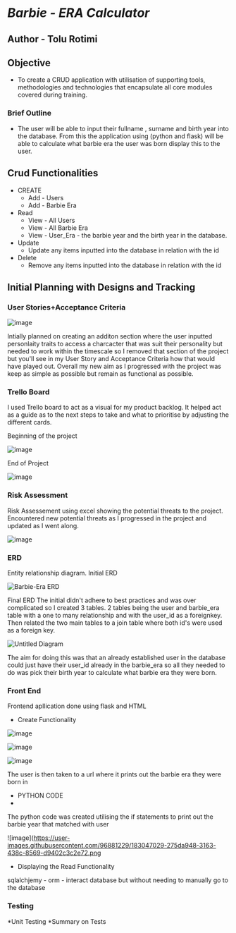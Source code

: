 # **_Barbie - ERA Calculator_**
## Author - Tolu Rotimi
## Objective
* To create a CRUD application with utilisation of supporting tools,
methodologies and technologies that encapsulate all core modules
covered during training.

### Brief Outline
* The user will be able to input their fullname , surname and birth year into the database. 
From this the application using (python and flask) will be able to calculate what barbie era the user was born
display this to the user.

## Crud Functionalities
* CREATE
  * Add - Users
  * Add - Barbie Era
* Read
  * View - All Users
  * View - All Barbie Era
  * View - User_Era - the barbie year and the birth year in the database.  
* Update
  * Update any items inputted into the database in relation with the id 
* Delete
  * Remove any items inputted into the database in relation with the id 

## Initial Planning with Designs and Tracking

###  **User Stories+Acceptance Criteria**
![image](https://user-images.githubusercontent.com/96881229/183012070-66efecc0-3ee1-4132-b8fb-40865a9755e0.png)

Intially planned on creating an additon section where the user inputted personlaity traits to access a charcacter that was suit their personality but needed to work within the timescale so I removed that section of the project but you'll see in my User Story and Acceptance Criteria how that would have played out. Overall my new aim as I progressed with the project was keep as simple as possible but remain as functional as possible.  

### **Trello Board** 
I used Trello board to act as a visual for my product backlog. It helped act as a guide as to the next steps to take and what to prioritise by adjusting the different cards.

Beginning of the project

![image](https://user-images.githubusercontent.com/96881229/183012431-3bca21e9-232a-40d4-a2b2-6d6a66c714a3.png)

End of Project

![image](https://user-images.githubusercontent.com/96881229/183012553-c2233c85-4997-4b7e-92ba-f6a1633549a8.png)

### **Risk Assessment**
Risk Assessement using excel showing the potential threats to the project. Encountered new potential threats as I progressed in the project and updated as I went along.

![image](https://user-images.githubusercontent.com/96881229/183014230-5c09d6d1-5713-485d-8b32-1ca8174d821d.png)

### **ERD**
Entity relationship diagram. 
Initial ERD

![Barbie-Era ERD](https://user-images.githubusercontent.com/96881229/183014548-256225b6-2c7a-4442-adfe-0b0310af6c78.jpg)

Final ERD
The initial didn't adhere to best practices and was over complicated so I created 3 tables. 2 tables being the user and barbie_era table with a one to many relationship and with the user_id as a foreignkey. Then related the two main tables to a join table where both id's were used as a foreign key. 

![Untitled Diagram](https://user-images.githubusercontent.com/96881229/183014924-d9f7074b-a173-45cb-9b4f-ed36872d98ee.jpg)

The aim for doing this was that an already established user in the database could just have their user_id already in the barbie_era so all they needed to do was pick their birth year to calculate what barbie era they were born. 

### **Front End**

Frontend apllication done using flask and HTML

* Create Functionality

![image](https://user-images.githubusercontent.com/96881229/183045593-fba74fbb-a5eb-491a-beb8-96e5ebcec5e1.png)

![image](https://user-images.githubusercontent.com/96881229/183045798-1067ff0c-79fe-4cb6-96ce-96c254fd673f.png)

![image](https://user-images.githubusercontent.com/96881229/183046026-ab090352-2758-43b1-8c38-25253b76c495.png)

The user is then taken to a url where it prints out the barbie era they were born in

* PYTHON CODE
* 
The python code was created utilising the if statements to print out the barbie year that matched with user

![image](https://user-images.githubusercontent.com/96881229/183047029-275da948-3163-438c-8569-d9402c3c2e72.png

* Displaying the Read Functionality

sqlalchjemy - orm - interact database but without needing to manually go to the database 

### **Testing**

*Unit Testing
 *Summary on Tests


